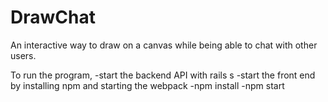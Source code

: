 # DrawChat

An interactive way to draw on a canvas while being able to chat with other users.

To run the program,
	-start the backend API with rails s
	-start the front end by installing npm and starting the webpack
		-npm install
		-npm start